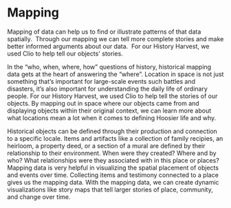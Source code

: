 # Mapping
Mapping of data can help us to find or illustrate patterns of that data spatially.  Through our mapping we can tell more complete stories and make better informed arguments about our data.  For our History Harvest, we used Clio to help tell our objects' stories.





In the “who, when, where, how” questions of history, historical mapping data gets at the heart of answering the “where”. Location in space is not just something that’s important for large-scale events such battles and disasters, it’s also important for understanding the daily life of ordinary people. For our History Harvest, we used Clio to help tell the stories of our objects. By mapping out in space where our objects came from and displaying objects within their original context, we can learn more about what locations mean a lot when it comes to defining Hoosier life and why.

Historical objects can be defined through their production and connection to a specific locale. Items and artifacts like a collection of family recipies, an heirloom, a property deed, or a section of a mural are defined by their relationship to their environment. When were they created? Where and by who? What relationships were they associated with in this place or places? Mapping data is very helpful in visualizing the spatial placement of objects and events over time. Collecting items and testimony connected to a place gives us the mapping data. With the mapping data, we can create dynamic visualizations like story maps that tell larger stories of place, community, and change over time. 


